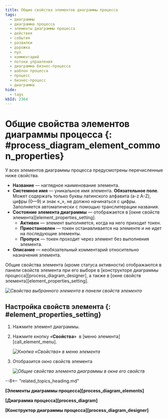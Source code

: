 ```yaml
---
title: Общие свойства элементов диаграммы процесса
tags:
  - диаграммы
  - диаграмма процесса
  - элементы диаграммы процесса
  - действия
  - события
  - развилки
  - дорожка
  - пул
  - комментарий
  - потоки управления
  - диаграмма бизнес-процесса
  - шаблон процесса
  - процесс
  - бизнес-процесс
  - диаграмма
hide:
  - tags
kbId: 2364
---
```


# Общие свойства элементов диаграммы процесса {: #process_diagram_element_common_properties}

У всех элементов диаграммы процесса предусмотрены перечисленные ниже свойства.

- **Название** — наглядное наименование элемента.
- **Системное имя** — уникальное имя элемента. **Обязательное поле**. Может содержать только буквы латинского алфавита (a-z A-Z), цифры (0—9) и знак «_», не должно начинаться с цифры. Заполняется автоматически с помощью транслитерации названия.
- **Состояние элемента диаграммы** — отображается в [окне свойств элемента][element_properties_setting].
    - **Активен** — элемент выполняется, когда на него приходит токен.
    - **Приостановлен** — токен останавливается на элементе и не идет на последующие элементы.
    - **Пропуск** — токен проходит через элемент без выполнения элемента.
- **Описание** — необязательный комментарий относительно назначения элемента.

Общие свойства элемента (кроме статуса активности) отображаются в панели свойств элемента при его выборе в [конструкторе диаграммы процесса][process_diagram_designer], а также в [окне свойств элемента][element_properties_setting].

_![Свойства выбранного элемента в панели свойств элемента](process_diagram_element_common_properties_in_properties_panel.png)_

## Настройка свойств элемента {: #element_properties_setting}

1. Нажмите элемент диаграммы.
2. Нажмите кнопку «**Свойства**» <i class="fa-light fa-gear"></i> в [меню элемента][call_element_menu].

    _![Кнопка «Свойства» в меню элемента](process_diagram_element_common_properties_congigure_button.png)_

3. Отобразится окно свойств элемента
  
    _![Общие свойства элемента диаграммы в окне его свойств](process_diagram_element_common_properties.png)_

--8<-- "related_topics_heading.md"

**[Элементы диаграммы процесса][process_diagram_elements]**

**[Диаграмма процесса][process_diagram]**

**[Конструктор диаграммы процесса][process_diagram_designer]**
